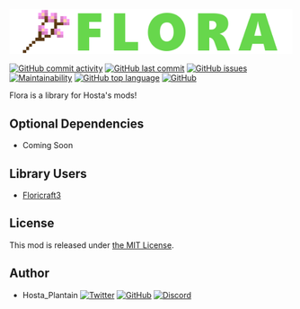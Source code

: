 ![](src/main/resources/logo.png)

[![GitHub commit activity](https://img.shields.io/github/commit-activity/m/HostaPlantain/Flora?label=Commit%20Activity&logo=github&style=flat)](https://github.com/HostaPlantain/Flora)
[![GitHub last commit](https://img.shields.io/github/last-commit/HostaPlantain/Flora?label=Last%20Commit&logo=github&style=flat)](https://github.com/HostaPlantain/Flora)
[![GitHub issues](https://img.shields.io/github/issues/HostaPlantain/Flora?label=Issues&logo=github&style=flat)](https://github.com/HostaPlantain/Flora/issues)
[![Maintainability](https://api.codeclimate.com/v1/badges/0c1f44d15b41d74a3e35/maintainability?style=flat)](https://codeclimate.com/github/HostaPlantain/Flora/maintainability)
[![GitHub top language](https://img.shields.io/github/languages/top/HostaPlantain/Flora?logo=java&style=flat)](https://github.com/HostaPlantain/Flora)
[![GitHub](https://img.shields.io/github/license/HostaPlantain/Flora?label=License&style=flat)](https://github.com/HostaPlantain/Flora/blob/master/LICENSE)

Flora is a library for Hosta's mods!


## Optional Dependencies

+ Coming Soon


## Library Users

+ [Floricraft3](https://www.curseforge.com/minecraft/mc-mods/floricraft3)


## License

This mod is released under [the MIT License](/LICENSE).


## Author

+ Hosta_Plantain
[![Twitter](https://img.shields.io/twitter/follow/Hosta_Plantain?color=1DA1F2&label=Twitter&logo=twitter&style=flat)](https://twitter.com/hosta_plantain)
[![GitHub](https://img.shields.io/github/followers/HostaPlantain?label=GitHub&logo=github&style=flat)](https://github.com/HostaPlantain)
[![Discord](https://img.shields.io/discord/704290681392332880?label=Discord&logo=discord)](https://discord.gg/H2NXexh)
